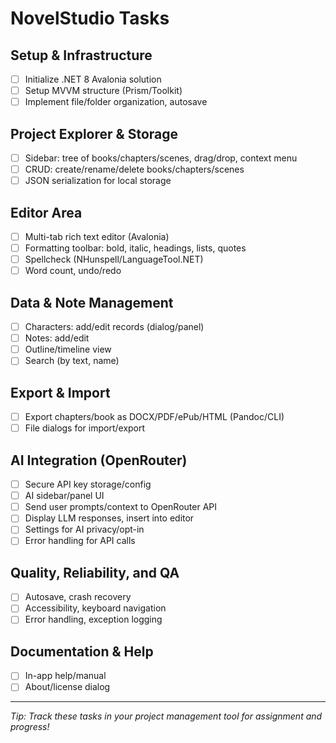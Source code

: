 # NovelStudio Tasks

## Setup & Infrastructure
- [ ] Initialize .NET 8 Avalonia solution
- [ ] Setup MVVM structure (Prism/Toolkit)
- [ ] Implement file/folder organization, autosave

## Project Explorer & Storage
- [ ] Sidebar: tree of books/chapters/scenes, drag/drop, context menu
- [ ] CRUD: create/rename/delete books/chapters/scenes
- [ ] JSON serialization for local storage

## Editor Area
- [ ] Multi-tab rich text editor (Avalonia)
- [ ] Formatting toolbar: bold, italic, headings, lists, quotes
- [ ] Spellcheck (NHunspell/LanguageTool.NET)
- [ ] Word count, undo/redo

## Data & Note Management
- [ ] Characters: add/edit records (dialog/panel)
- [ ] Notes: add/edit
- [ ] Outline/timeline view
- [ ] Search (by text, name)

## Export & Import
- [ ] Export chapters/book as DOCX/PDF/ePub/HTML (Pandoc/CLI)
- [ ] File dialogs for import/export

## AI Integration (OpenRouter)
- [ ] Secure API key storage/config
- [ ] AI sidebar/panel UI
- [ ] Send user prompts/context to OpenRouter API
- [ ] Display LLM responses, insert into editor
- [ ] Settings for AI privacy/opt-in
- [ ] Error handling for API calls

## Quality, Reliability, and QA
- [ ] Autosave, crash recovery
- [ ] Accessibility, keyboard navigation
- [ ] Error handling, exception logging

## Documentation & Help
- [ ] In-app help/manual
- [ ] About/license dialog

---

*Tip: Track these tasks in your project management tool for assignment and progress!*